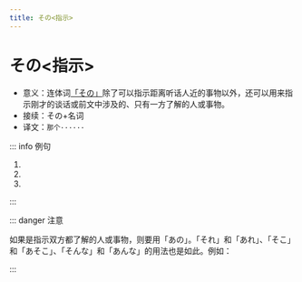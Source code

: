 ```yaml
---
title: その<指示>
---
```


# その<指示>

- 意义：连体词[「その」](../../kosoado.md#この・その・あの・どの-指示)除了可以指示距离听话人近的事物以外，还可以用来指示刚才的谈话或前文中涉及的、只有一方了解的人或事物。
- 接续：その+名词
- 译文：`那个······`

::: info 例句

1. <grammer-content sentence="A: [相手/あいて]の[人/ひと]は[今/いま]でもいい[友達/ともだち]です。" trans='对方现在还是好朋友。' />
   <grammer-content sentence="B: **その**[人/ひと]は[今/いま]、[日本/にほん]ですか。" trans='那个人现在在日本么？' />
1. <grammer-content sentence="１[年生/ねんせい]の[時/とき]の[先生/せんせい]は[田中/やまだ][先生/せんせい]でした。**その**[先生/せんせい]はとても[厳/きび]しかったです。" trans='一年级时候的老师是田中老师。那位老师超严厉。' />
1. <grammer-content sentence="A: [高橋/たかはし]さんは[私/わたし]の[友達/ともだち]です。" trans='高桥是我的好朋友。' />
   <grammer-content sentence="B: **その**[方/かた]も[京華/きょうか][大学/だいがく]の[語学/ごがく][留学生/りゅうがくせい]ですか。" trans='她也是京华大学的语言留学生。' />

:::

::: danger 注意

如果是指示双方都了解的人或事物，则要用「あの」。「それ」和「あれ」、「そこ」和「あそこ」、「そんな」和「あんな」的用法也是如此。例如：

<div class='bunpou-block'>

  <grammer-content sentence="A: [経済/けいざい][学部/がくぶの][高橋/たかはし][先生/せんせい]はかっこいいですね。" trans='A: 经济系的高桥老师可真帅啊！' />

  <grammer-content sentence="B: そうですね。でも、**あの**[先生/せんせい]はもう[結婚/けっこん]しましたよ。" trans='B: 没错没错！不过，高桥老师已经结婚了哟~' />

  <grammer-content sentence="A: えぇ？！Σ(ﾟдﾟlll)" trans='A: 诶？！Σ(ﾟдﾟlll)' />

</div>
:::
